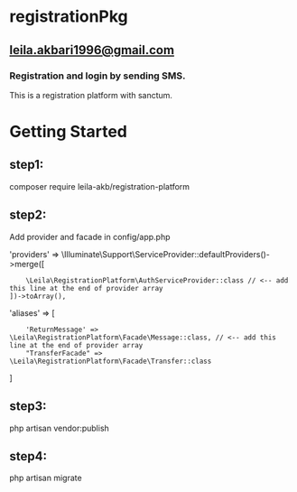# registrationPkg
## leila.akbari1996@gmail.com
### Registration and login by sending SMS.
This is a registration platform with sanctum.

# Getting Started
## step1:
composer require leila-akb/registration-platform
## step2:
Add provider and facade in config/app.php

'providers' => \Illuminate\Support\ServiceProvider::defaultProviders()->merge([
        
        \Leila\RegistrationPlatform\AuthServiceProvider::class // <-- add this line at the end of provider array 
    ])->toArray(),

'aliases' => [
      
        'ReturnMessage' => \Leila\RegistrationPlatform\Facade\Message::class, // <-- add this line at the end of provider array 
        "TransferFacade" => \Leila\RegistrationPlatform\Facade\Transfer::class
 ]
 ## step3:
 php artisan vendor:publish

 ## step4:
 php artisan migrate

